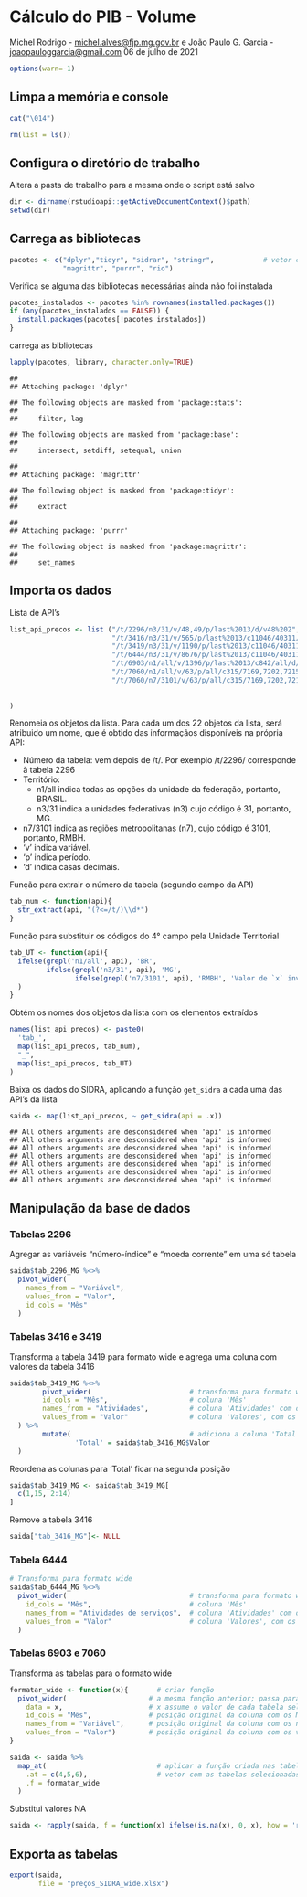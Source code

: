 Cálculo do PIB - Volume
================
Michel Rodrigo - <michel.alves@fjp.mg.gov.br> e João Paulo G. Garcia -
<joaopauloggarcia@gmail.com>
06 de julho de 2021

``` r
options(warn=-1)
```

## Limpa a memória e console

``` r
cat("\014")  
```



``` r
rm(list = ls())
```

## Configura o diretório de trabalho

Altera a pasta de trabalho para a mesma onde o script está salvo

``` r
dir <- dirname(rstudioapi::getActiveDocumentContext()$path)
setwd(dir)
```

## Carrega as bibliotecas

``` r
pacotes <- c("dplyr","tidyr", "sidrar", "stringr",            # vetor contendo nomes dos pacotes utilizados
             "magrittr", "purrr", "rio")
```

Verifica se alguma das bibliotecas necessárias ainda não foi instalada

``` r
pacotes_instalados <- pacotes %in% rownames(installed.packages())
if (any(pacotes_instalados == FALSE)) {
  install.packages(pacotes[!pacotes_instalados])
}
```

carrega as bibliotecas

``` r
lapply(pacotes, library, character.only=TRUE)
```

    ## 
    ## Attaching package: 'dplyr'

    ## The following objects are masked from 'package:stats':
    ## 
    ##     filter, lag

    ## The following objects are masked from 'package:base':
    ## 
    ##     intersect, setdiff, setequal, union

    ## 
    ## Attaching package: 'magrittr'

    ## The following object is masked from 'package:tidyr':
    ## 
    ##     extract

    ## 
    ## Attaching package: 'purrr'

    ## The following object is masked from 'package:magrittr':
    ## 
    ##     set_names

## Importa os dados

Lista de API’s

``` r
list_api_precos <- list ("/t/2296/n3/31/v/48,49/p/last%2013/d/v48%202",
                         "/t/3416/n3/31/v/565/p/last%2013/c11046/40311/d/v565%201",
                         "/t/3419/n3/31/v/1190/p/last%2013/c11046/40311/c85/all/d/v1190%201",
                         "/t/6444/n3/31/v/8676/p/last%2013/c11046/40311/c12355/all/d/v8676%201",
                         "/t/6903/n1/all/v/1396/p/last%2013/c842/all/d/v1396%202",
                         "/t/7060/n1/all/v/63/p/all/c315/7169,7202,7215,7256,7260,7276,7279,7355,7418,7432,7448,7451,7481,7482,7485,7549,7627,7634,7647,7683,7713,7720,7727,7728,7766,7789,12222,12393,12427,47659,47660,47662,107641/d/v63%202",
                         "/t/7060/n7/3101/v/63/p/all/c315/7169,7202,7215,7256,7260,7276,7279,7355,7418,7432,7448,7451,7481,7482,7485,7549,7627,7634,7647,7683,7713,7720,7727,7728,7766,7789,12222,12393,12427,47659,47660,47662,107641/d/v63%202"
                         
                         
)
```

Renomeia os objetos da lista. Para cada um dos 22 objetos da lista, será
atribuido um nome, que é obtido das informaçãos disponíveis na própria
API:

-   Número da tabela: vem depois de /t/. Por exemplo /t/2296/
    corresponde à tabela 2296
-   Território:
    -   n1/all indica todas as opções da unidade da federação, portanto,
        BRASIL.
    -   n3/31 indica a unidades federativas (n3) cujo código é 31,
        portanto, MG.
-   n7/3101 indica as regiões metropolitanas (n7), cujo código é 3101,
    portanto, RMBH.
-   ‘v’ indica variável.
-   ‘p’ indica período.
-   ‘d’ indica casas decimais.

Função para extrair o número da tabela (segundo campo da API)

``` r
tab_num <- function(api){              
  str_extract(api, "(?<=/t/)\\d*")                  
}
```

Função para substituir os códigos do 4° campo pela Unidade Territorial

``` r
tab_UT <- function(api){                  
  ifelse(grepl('n1/all', api), 'BR',                                           
         ifelse(grepl('n3/31', api), 'MG',
                ifelse(grepl('n7/3101', api), 'RMBH', 'Valor de `x` inválido'))
  )
}
```

Obtém os nomes dos objetos da lista com os elementos extraídos

``` r
names(list_api_precos) <- paste0(
  'tab_',
  map(list_api_precos, tab_num),
  "_",
  map(list_api_precos, tab_UT)
)
```

Baixa os dados do SIDRA, aplicando a função `get_sidra` a cada uma das
API’s da lista

``` r
saida <- map(list_api_precos, ~ get_sidra(api = .x))
```

    ## All others arguments are desconsidered when 'api' is informed
    ## All others arguments are desconsidered when 'api' is informed
    ## All others arguments are desconsidered when 'api' is informed
    ## All others arguments are desconsidered when 'api' is informed
    ## All others arguments are desconsidered when 'api' is informed
    ## All others arguments are desconsidered when 'api' is informed
    ## All others arguments are desconsidered when 'api' is informed

## Manipulação da base de dados

### Tabelas 2296

Agregar as variáveis “número-índice” e “moeda corrente” em uma só tabela

``` r
saida$tab_2296_MG %<>%
  pivot_wider(
    names_from = "Variável",
    values_from = "Valor",
    id_cols = "Mês"
  )
```

### Tabelas 3416 e 3419

Transforma a tabela 3419 para formato wide e agrega uma coluna com
valores da tabela 3416

``` r
saida$tab_3419_MG %<>%
        pivot_wider(                        # transforma para formato wide: 
        id_cols = "Mês",                    # coluna 'Mês'
        names_from = "Atividades",          # coluna 'Atividades' com os nomes das variáveis 
        values_from = "Valor"               # coluna 'Valores', com os valores da tabela
  ) %>%
        mutate(                             # adiciona a coluna 'Total', com os valores da tabela 3416
                'Total' = saida$tab_3416_MG$Valor
  )
```

Reordena as colunas para ‘Total’ ficar na segunda posição

``` r
saida$tab_3419_MG <- saida$tab_3419_MG[ 
  c(1,15, 2:14)                       
]
```

Remove a tabela 3416

``` r
saida["tab_3416_MG"]<- NULL          
```

### Tabela 6444

``` r
# Transforma para formato wide
saida$tab_6444_MG %<>%
  pivot_wider(                              # transforma para formato wide:
    id_cols = "Mês",                        # coluna 'Mês'
    names_from = "Atividades de serviços",  # coluna 'Atividades' com os nomes das variáveis 
    values_from = "Valor"                   # coluna 'Valores', com os valores da tabela
  )
```

### Tabelas 6903 e 7060

Transforma as tabelas para o formato wide

``` r
formatar_wide <- function(x){       # criar função 
  pivot_wider(                    # a mesma função anterior; passa para wide
    data = x,                     # x assume o valor de cada tabela selecionada
    id_cols = "Mês",              # posição original da coluna com os Meses nas tabelas selecionadas
    names_from = "Variável",      # posição original da coluna com os nomes das variáveis
    values_from = "Valor")        # posição original da coluna com os valores correspondentes
}

saida <- saida %>%
  map_at(                           # aplicar a função criada nas tabelas selecionadas
    .at = c(4,5,6),                 # vetor com as tabelas selecionadas
    .f = formatar_wide
  )
```

Substitui valores NA

``` r
saida <- rapply(saida, f = function(x) ifelse(is.na(x), 0, x), how = 'replace')
```

## Exporta as tabelas

``` r
export(saida,
       file = "preços_SIDRA_wide.xlsx")
```
